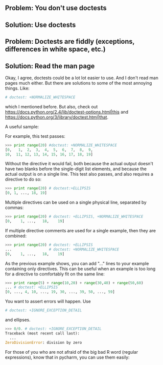 ## Problem: You don't use doctests
## Solution: Use doctests

## Problem: Doctests are fiddly (exceptions, differences in white space, etc.)
## Solution: Read the man page
Okay, I agree, doctests could be a lot lot easier to use.
And I don't read man pages much either. But there are solutions to some of the most annoying things.
Like:
```python
# doctest: +NORMALIZE_WHITESPACE
```
which I mentioned before.
But also, check out <https://docs.python.org/2.4/lib/doctest-options.html|this> and <https://docs.python.org/3/library/doctest.html|that>.

A useful sample:

For example, this test passes:
```python
>>> print range(20) #doctest: +NORMALIZE_WHITESPACE
[0,   1,  2,  3,  4,  5,  6,  7,  8,  9,
10,  11, 12, 13, 14, 15, 16, 17, 18, 19]
```
Without the directive it would fail, both because the actual output doesn't have two blanks before the single-digit list elements, and because the actual output is on a single line. This test also passes, and also requires a directive to do so:
```python
>>> print range(20) # doctest:+ELLIPSIS
[0, 1, ..., 18, 19]
```
Multiple directives can be used on a single physical line, separated by commas:
```python
>>> print range(20) # doctest: +ELLIPSIS, +NORMALIZE_WHITESPACE
[0,    1, ...,   18,    19]
```
If multiple directive comments are used for a single example, then they are combined:
```python
>>> print range(20) # doctest: +ELLIPSIS
...                 # doctest: +NORMALIZE_WHITESPACE
[0,    1, ...,   18,    19]
```
As the previous example shows, you can add "..." lines to your example containing only directives. This can be useful when an example is too long for a directive to comfortably fit on the same line:
```python
>>> print range(5) + range(10,20) + range(30,40) + range(50,60)
... # doctest: +ELLIPSIS
[0, ..., 4, 10, ..., 19, 30, ..., 39, 50, ..., 59]
```
You want to assert errors will happen. Use
```python
# doctest: +IGNORE_EXCEPTION_DETAIL
```
and ellipses.
```python
>>> 0/0. # doctest: +IGNORE_EXCEPTION_DETAIL
Traceback (most recent call last):
  ...
ZeroDivisionError: division by zero
```
For those of you who are not afraid of the big bad R word (regular expressions), know that in pycharm, you can use them easily:
